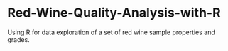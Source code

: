 # Red-Wine-Quality-Analysis-with-R

Using R for data exploration of a set of red wine sample properties and grades.
